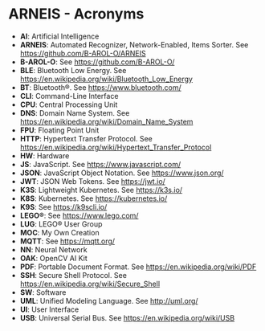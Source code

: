 # ARNEIS - Acronyms

* **AI**: Artificial Intelligence
* **ARNEIS**: Automated Recognizer, Network-Enabled, Items Sorter. See <https://github.com/B-AROL-O/ARNEIS>
* **B-AROL-O**: See <https://github.com/B-AROL-O/>
* **BLE**: Bluetooth Low Energy. See <https://en.wikipedia.org/wiki/Bluetooth_Low_Energy>
* **BT**: Bluetooth&reg;. See <https://www.bluetooth.com/>
* **CLI**: Command-Line Interface
* **CPU**: Central Processing Unit
* **DNS**: Domain Name System. See <https://en.wikipedia.org/wiki/Domain_Name_System>
* **FPU**: Floating Point Unit
* **HTTP**: Hypertext Transfer Protocol. See <https://en.wikipedia.org/wiki/Hypertext_Transfer_Protocol>
* **HW**: Hardware
* **JS**: JavaScript. See <https://www.javascript.com/>
* **JSON**: JavaScript Object Notation. See <https://www.json.org/>
* **JWT**: JSON Web Tokens. See <https://jwt.io/>
* **K3S**: Lightweight Kubernetes. See <https://k3s.io/>
* **K8S**: Kubernetes. See <https://kubernetes.io/>
* **K9S**: See <https://k9scli.io/>
* **LEGO&reg;**: See <https://www.lego.com/>
* **LUG**: LEGO&reg; User Group
* **MOC**: My Own Creation
* **MQTT**: See <https://mqtt.org/>
* **NN**: Neural Network
* **OAK**: OpenCV AI Kit
* **PDF**: Portable Document Format. See <https://en.wikipedia.org/wiki/PDF>
* **SSH**: Secure Shell Protocol. See <https://en.wikipedia.org/wiki/Secure_Shell>
* **SW**: Software
* **UML**: Unified Modeling Language. See <http://uml.org/>
* **UI**: User Interface
* **USB**: Universal Serial Bus. See <https://en.wikipedia.org/wiki/USB>

<!-- EOF -->
